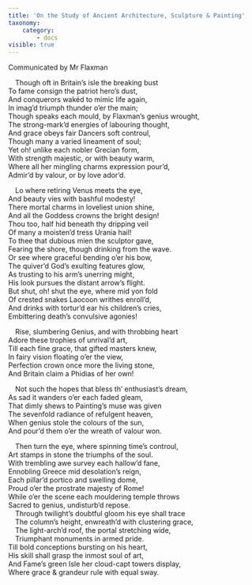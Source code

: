 ```yaml
---
title: 'On the Study of Ancient Architecture, Sculpture & Painting'
taxonomy:
    category:
        - docs
visible: true
---
```


<div class="author">Communicated by Mr Flaxman</div>

&emsp;Though oft in Britain’s isle the breaking bust  
To fame consign the patriot hero’s dust,  
And conquerors wakéd to mimic life again,  
In imag’d triumph thunder o’er the main;  
Though speaks each mould, by Flaxman’s genius wrought,  
The strong-mark’d energies of labouring thought,  
And grace obeys fair Dancers soft controul,  
Though many a varied lineament of soul;  
Yet oh! unlike each nobler Grecian form,  
With strength majestic, or with beauty warm,  
Where all her mingling charms expression pour’d,  
Admir’d by valour, or by love ador’d. 

&emsp;Lo where retiring Venus meets the eye,  
And beauty vies with bashful modesty!  
There mortal charms in loveliest union shine,  
And all the Goddess crowns the bright design!  
Thou too, half hid beneath thy dripping veil  
Of many a moisten’d tress Urania hail!  
To thee that dubious mien the sculptor gave,  
Fearing the shore, though drinking from the wave.  
Or see where graceful bending o’er his bow,  
The quiver’d God’s exulting features glow,  
As trusting to his arm’s unerring might,  
His look pursues the distant arrow’s flight.  
But shut, oh! shut the eye, where mid yon fold  
Of crested snakes Laocoon writhes enroll’d,  
And drinks with tortur’d ear his children’s cries,  
Embittering death’s convulsive agonies! 

&emsp;Rise, slumbering Genius, and with throbbing heart  
Adore these trophies of unrival’d art,  
Till each fine grace, that gifted masters knew,  
In fairy vision floating o’er the view,  
Perfection crown once more the living stone,  
And Britain claim a Phidias of her own! 

&emsp;Not such the hopes that bless th’ enthusiast’s dream,  
As sad it wanders o’er each faded gleam,  
That dimly shews to Painting’s muse was given  
The sevenfold radiance of refulgent heaven,  
When genius stole the colours of the sun,  
And pour’d them o’er the wreath of valour won.  

&emsp;Then turn the eye, where spinning time’s controul,   
Art stamps in stone the triumphs of the soul.  
With trembling awe survey each hallow’d fane,  
Ennobling Greece mid desolation’s reign,  
Each pillar’d portico and swelling dome,  
Proud o’er the prostrate majesty of Rome!  
While o’er the scene each mouldering temple throws  
Sacred to genius, undisturb’d repose.  
&emsp;Through twilight’s doubtful gloom his eye shall trace  
&emsp;The column’s height, enwreath’d with clustering grace,  
&emsp;The light-arch’d roof, the portal stretching wide,  
&emsp;Triumphant monuments in armed pride.  
Till bold conceptions bursting on his heart,  
His skill shall grasp the inmost soul of art,  
And Fame’s green Isle her cloud-capt towers display,  
Where grace &amp; grandeur rule with equal sway. 